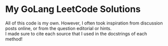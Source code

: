 # My GoLang LeetCode Solutions
All of this code is my own. However, I often took inspiration from discussion posts online, or from the question editorial or hints.<br>
I made sure to cite each source that I used in the docstrings of each method!